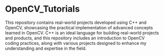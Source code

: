 # OpenCV_Tutorials
This repository contains real-world projects developed using C++ and OpenCV, showcasing the practical implementation of advanced concepts learned in OpenCV. C++ is an ideal language for building real-world projects and products, and this repository includes an introduction to OpenCV coding practices, along with various projects designed to enhance my understanding and expertise in the field.
